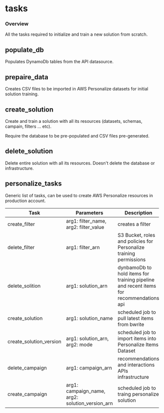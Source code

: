 # tasks

### Overview

All the tasks required to initialize and train a new solution from scratch.

## populate_db

Populates DynamoDb tables from the API datasource.

## prepaire_data

Creates CSV files to be imported in AWS Personalize datasets for initial solution training.

## create_solution

Create and train a solution with all its resources (datasets, schemas, campain, filters ... etc).

Require the database to be pre-populated and CSV files pre-generated.

## delete_solution

Delete entire solution with all its resources.
Doesn't delete the database or infrastructure.

## personalize_tasks

Generic list of tasks, can be used to create AWS Personalize resources in production account.

| Task                    | Parameters                                    | Description |
| -------------           | -----------                                   |------------|
| create_filter           |arg1: filter_name, arg2: filter_value          | creates a filter |
| delete_filter           |arg1: filter_arn                               | S3 Bucket, roles and policies for Personalize training permissions |
| delete_solition         |arg1: solution_arn                             | dynbamoDb to hold items for training pipeline and recent items for recommendations api |
| create_solution         |arg1: solution_name                            | scheduled job to pull latest items from bwrite |
| create_solution_version |arg1: solution_arn, arg2: mode                 | scheduled job to import items into Personalize Items Dataset |
| delete_campaign         |arg1: campaign_arn                             | recommendations and interactions APIs infrastructure |
| create_campaign         |arg1: campaign_name, arg2: solution_version_arn| scheduled job to traing personalize solution |
